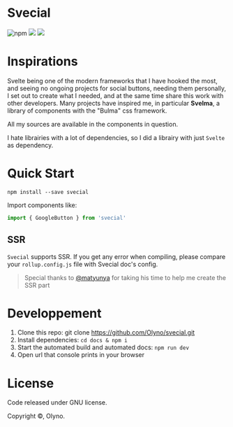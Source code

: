 # Svecial

![npm](https://img.shields.io/npm/v/svecial.svg?style=for-the-badge) ![](https://img.shields.io/npm/dw/svecial.svg?style=for-the-badge) ![](https://img.shields.io/github/license/Olyno/svecial.svg?style=for-the-badge)

# Inspirations

Svelte being one of the modern frameworks that I have hooked the most, and seeing no ongoing projects for social buttons, needing them personally, I set out to create what I needed, and at the same time share this work with other developers.
Many projects have inspired me, in particular **Svelma**, a library of components with the "Bulma" css framework.

All my sources are available in the components in question.

I hate librairies with a lot of dependencies, so I did a librairy with just ``Svelte`` as dependency.

# Quick Start

```
npm install --save svecial
```

Import components like:

```js
import { GoogleButton } from 'svecial'
```

## SSR

``Svecial`` supports SSR. If you get any error when compiling, please compare your ``rollup.config.js`` file with Svecial doc's config.

 > Special thanks to [@matyunya](https://github.com/matyunya) for taking his time to help me create the SSR part

# Developpement

 1. Clone this repo: git clone https://github.com/Olyno/svecial.git
 2. Install dependencies: ``cd docs & npm i``
 3. Start the automated build and automated docs: ``npm run dev``
 4. Open url that console prints in your browser

# License

Code released under GNU license.

Copyright ©, Olyno.
